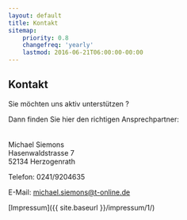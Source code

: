 ```yaml
---
layout: default
title: Kontakt
sitemap:
    priority: 0.8
    changefreq: 'yearly'
    lastmod: 2016-06-21T06:00:00-00:00
---
```


## Kontakt

Sie möchten uns aktiv unterstützen ?

Dann finden Sie hier den richtigen Ansprechpartner:
<br/>
<br/>
<br/>
Michael Siemons<br/>
Hasenwaldstrasse 7<br/>
52134 Herzogenrath<br/>

Telefon: 0241/9204635

E-Mail: [michael.siemons@t-online.de](mailto:michael.siemons@t-online.de)

[Impressum]({{ site.baseurl }}/impressum/1/)
